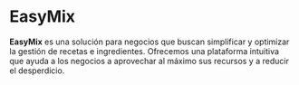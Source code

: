 # **EasyMix** 
**EasyMix** es una solución para negocios que buscan simplificar y optimizar la gestión de recetas e ingredientes. Ofrecemos una plataforma intuitiva que ayuda a los negocios a aprovechar al máximo sus recursos y a reducir el desperdicio.
